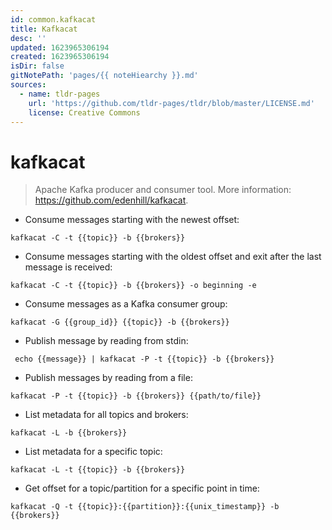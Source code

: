 ```yaml
---
id: common.kafkacat
title: Kafkacat
desc: ''
updated: 1623965306194
created: 1623965306194
isDir: false
gitNotePath: 'pages/{{ noteHiearchy }}.md'
sources:
  - name: tldr-pages
    url: 'https://github.com/tldr-pages/tldr/blob/master/LICENSE.md'
    license: Creative Commons
---
```

# kafkacat

> Apache Kafka producer and consumer tool.
> More information: <https://github.com/edenhill/kafkacat>.

- Consume messages starting with the newest offset:

`kafkacat -C -t {{topic}} -b {{brokers}}`

- Consume messages starting with the oldest offset and exit after the last message is received:

`kafkacat -C -t {{topic}} -b {{brokers}} -o beginning -e`

- Consume messages as a Kafka consumer group:

`kafkacat -G {{group_id}} {{topic}} -b {{brokers}}`

- Publish message by reading from stdin:

` echo {{message}} | kafkacat -P -t {{topic}} -b {{brokers}}`

- Publish messages by reading from a file:

`kafkacat -P -t {{topic}} -b {{brokers}} {{path/to/file}}`

- List metadata for all topics and brokers:

`kafkacat -L -b {{brokers}}`

- List metadata for a specific topic:

`kafkacat -L -t {{topic}} -b {{brokers}}`

- Get offset for a topic/partition for a specific point in time:

`kafkacat -Q -t {{topic}}:{{partition}}:{{unix_timestamp}} -b {{brokers}}`

